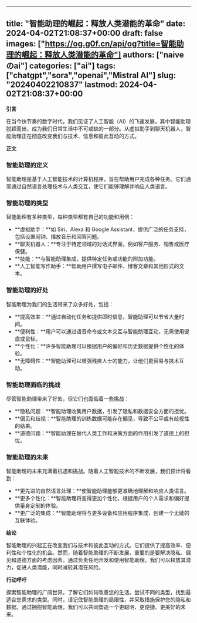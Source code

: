 
---
title: "智能助理的崛起：释放人类潜能的革命"
date: 2024-04-02T21:08:37+00:00
draft: false
images: ["https://og.g0f.cn/api/og?title=智能助理的崛起：释放人类潜能的革命"]
authors: ["naiveのai"]
categories: ["ai"]
tags: ["chatgpt","sora","openai","Mistral AI"]
slug: "20240402210837"
lastmod: 2024-04-02T21:08:37+00:00
---
**引言**

在当今快节奏的数字时代，我们见证了人工智能（AI）的飞速发展，其中智能助理脱颖而出，成为我们日常生活中不可或缺的一部分。从虚拟助手到聊天机器人，智能助理正在彻底改变我们与技术、信息和彼此互动的方式。

**正文**

### 智能助理的定义

智能助理是基于人工智能技术的计算机程序，旨在帮助用户完成各种任务。它们通常通过自然语言处理技术与人类交互，使它们能够理解并响应人类语言。

### 智能助理的类型

智能助理有多种类型，每种类型都有自己的功能和用例：

- **虚拟助手：**如 Siri、Alexa 和 Google Assistant，提供广泛的任务支持，包括设置闹钟、播放音乐和回答问题。
- **聊天机器人：**专注于特定领域的对话式界面，例如客户服务、销售或医疗保健。
- **技能：**与智能助理集成，提供特定任务或功能的附加功能。
- **人工智能写作助手：**帮助用户撰写电子邮件、博客文章和其他形式的文本。

### 智能助理的好处

智能助理为我们的生活带来了众多好处，包括：

- **提高效率：**通过自动化任务和提供即时信息，智能助理可以节省大量时间。
- **便利性：**用户可以通过语音命令或文本交互与智能助理互动，无需使用键盘或鼠标。
- **个性化：**许多智能助理可以根据用户的偏好和历史数据提供个性化的体验。
- **无障碍性：**智能助理可以增强残疾人士的能力，让他们更容易与技术互动。

### 智能助理面临的挑战

尽管智能助理带来了好处，但它们也面临着一些挑战：

- **隐私问题：**智能助理收集用户数据，引发了隐私和数据安全方面的担忧。
- **偏见和歧视：**智能助理的训练数据可能存在偏见，导致不公平或有歧视性的结果。
- **道德问题：**智能助理在替代人类工作和决策方面的作用引发了道德上的担忧。

### 智能助理的未来

智能助理的未来充满着机遇和挑战。随着人工智能技术的不断发展，我们预计将看到：

- **更先进的自然语言处理：**使智能助理能够更准确地理解和响应人类语言。
- **更多个性化：**智能助理将变得更加个性化，根据用户的个人需求和偏好提供量身定制的体验。
- **更广泛的集成：**智能助理将与更多设备和应用程序集成，创建一个无缝的互联体验。

**结论**

智能助理的兴起正在改变我们与技术和彼此互动的方式。它们提供了提高效率、便利性和个性化的机会。然而，随着智能助理的不断发展，重要的是要解决隐私、偏见和道德方面的考虑因素。通过负责任地开发和使用智能助理，我们可以释放其潜力，促进人类潜能，同时减轻其潜在风险。

**行动呼吁**

探索智能助理的广阔世界，了解它们如何改善您的生活。尝试不同的类型，找到最适合您需求的类型。同时，请记住智能助理的局限性，并采取措施保护您的隐私和数据。通过拥抱智能助理，我们可以共同塑造一个更聪明、更便捷、更美好的未来。
